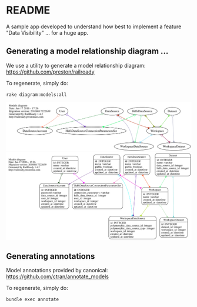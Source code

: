 # README

A sample app developed to understand how best to implement a feature "Data Visibility" ... for a huge app.


## Generating a model relationship diagram ...

We use a utility to generate a model relationship diagram: https://github.com/preston/railroady

To regenerate, simply do:

    rake diagram:models:all
 
![Model diagram](./doc/models_brief.svg) 
![Model diagram](./doc/models_complete.svg)


## Generating annotations

Model annotations provided by canonical: https://github.com/ctran/annotate_models

To regenerate, simply do:

    bundle exec annotate